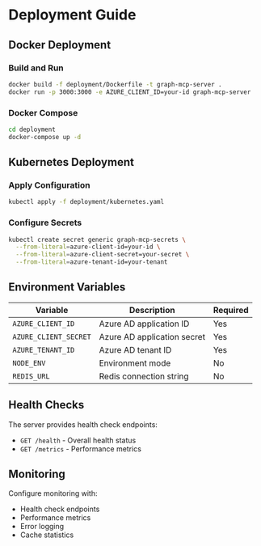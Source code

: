 # Deployment Guide

## Docker Deployment

### Build and Run
```bash
docker build -f deployment/Dockerfile -t graph-mcp-server .
docker run -p 3000:3000 -e AZURE_CLIENT_ID=your-id graph-mcp-server
```

### Docker Compose
```bash
cd deployment
docker-compose up -d
```

## Kubernetes Deployment

### Apply Configuration
```bash
kubectl apply -f deployment/kubernetes.yaml
```

### Configure Secrets
```bash
kubectl create secret generic graph-mcp-secrets \
  --from-literal=azure-client-id=your-id \
  --from-literal=azure-client-secret=your-secret \
  --from-literal=azure-tenant-id=your-tenant
```

## Environment Variables

| Variable | Description | Required |
|----------|-------------|----------|
| `AZURE_CLIENT_ID` | Azure AD application ID | Yes |
| `AZURE_CLIENT_SECRET` | Azure AD application secret | Yes |
| `AZURE_TENANT_ID` | Azure AD tenant ID | Yes |
| `NODE_ENV` | Environment mode | No |
| `REDIS_URL` | Redis connection string | No |

## Health Checks

The server provides health check endpoints:
- `GET /health` - Overall health status
- `GET /metrics` - Performance metrics

## Monitoring

Configure monitoring with:
- Health check endpoints
- Performance metrics
- Error logging
- Cache statistics